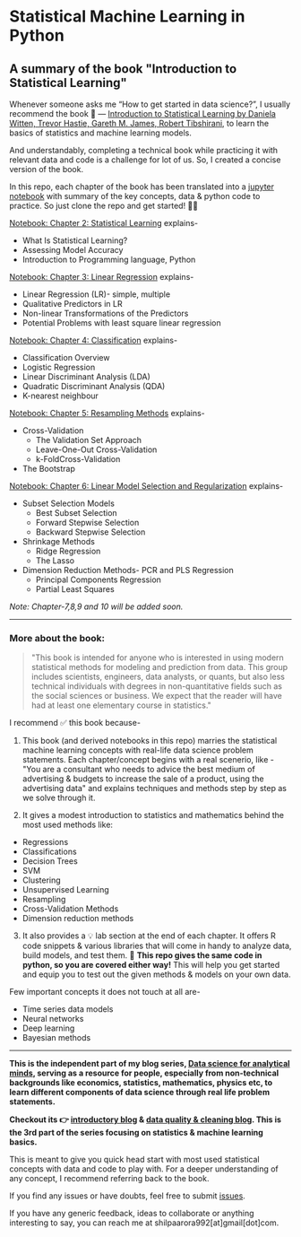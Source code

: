 # Statistical Machine Learning in Python
## A summary of the book "Introduction to Statistical Learning"

Whenever someone asks me “How to get started in data science?”, I usually recommend the book 📕 — [Introduction to Statistical Learning by Daniela Witten, Trevor Hastie, Gareth M. James, Robert Tibshirani](https://www.ime.unicamp.br/~dias/Intoduction%20to%20Statistical%20Learning.pdf), to learn the basics of statistics and machine learning models. 

And understandably, completing a technical book while practicing it with relevant data and code is a challenge for lot of us. So, I created a concise version of the book. 

In this repo, each chapter of the book has been translated into a [jupyter notebook](https://github.com/shilpa9a/Introduction_to_statistical_learning_Summary_Python/tree/master/notebook) with summary of the key concepts, data & python code to practice. So just clone the repo and get started! :woman_technologist: 

[Notebook: Chapter 2: Statistical Learning](https://github.com/shilpa9a/Introduction_to_statistical_learning_summary_python/blob/master/notebook/Chapter_2_Statistical_Learning.ipynb) explains-

- What Is Statistical Learning?
- Assessing Model Accuracy
- Introduction to Programming language, Python

[Notebook: Chapter 3: Linear Regression](https://github.com/shilpa9a/Introduction_to_statistical_learning_summary_python/blob/master/notebook/Chapter_3_Linear_Regression.ipynb) explains-

- Linear Regression (LR)- simple, multiple
- Qualitative Predictors in LR
- Non-linear Transformations of the Predictors
- Potential Problems with least square linear regression

[Notebook: Chapter 4: Classification](https://github.com/shilpa9a/Introduction_to_statistical_learning_summary_python/blob/master/notebook/Chapter_4_Classification.ipynb) explains-

- Classification Overview
- Logistic Regression
- Linear Discriminant Analysis (LDA)
- Quadratic Discriminant Analysis (QDA)
- K-nearest neighbour

[Notebook: Chapter 5: Resampling Methods](https://github.com/shilpa9a/Introduction_to_statistical_learning_summary_python/blob/master/notebook/Chapter_5_Resampling_Methods.ipynb) explains-

* Cross-Validation
  * The Validation Set Approach
  * Leave-One-Out Cross-Validation
  * k-FoldCross-Validation
* The Bootstrap

[Notebook: Chapter 6: Linear Model Selection and Regularization](https://github.com/shilpa9a/Introduction_to_statistical_learning_summary_python/blob/master/notebook/Chapter_6_Linear_Model_Selection_and_Regularization.ipynb) explains-

* Subset Selection Models
  * Best Subset Selection
  * Forward Stepwise Selection
  * Backward Stepwise Selection
* Shrinkage Methods
  * Ridge Regression
  * The Lasso
* Dimension Reduction Methods- PCR and PLS Regression
  * Principal Components Regression
  * Partial Least Squares

*Note: Chapter-7,8,9 and 10 will be added soon.*

_____ 


### More about the book:

> "This book is intended for anyone who is interested in using modern statistical methods for modeling and prediction from data. This group includes scientists, engineers, data analysts, or quants, but also less technical individuals with degrees in non-quantitative fields such as the social sciences or business. We expect that the reader will have had at least one elementary course in statistics."

I recommend ✅  this book because- 

1. This book (and derived notebooks in this repo) marries the statistical machine learning concepts with real-life data science problem statements. Each chapter/concept begins with a real scenerio, like - "You are a consultant who needs to advice the best medium of advertising & budgets to increase the sale of a product, using the advertising data" and explains techniques and methods step by step as we solve through it. 

2. It gives a modest introduction to statistics and mathematics behind the most used methods like:

- Regressions
- Classifications
- Decision Trees
- SVM
- Clustering
- Unsupervised Learning
- Resampling
- Cross-Validation Methods
- Dimension reduction methods

3. It also provides a 💡 lab section at the end of each chapter. It offers R code snippets & various libraries that will come in handy to analyze data, build models, and test them. 🌟 **This repo gives the same code in python, so you are covered either way!** This will help you get started and equip you to test out the given methods & models on your own data.


Few important concepts it does not touch at all are-

- Time series data models
- Neural networks
- Deep learning
- Bayesian methods

_____ 

**This is the independent part of my blog series, [Data science for analytical minds](https://towardsdatascience.com/data-science-for-analytical-minds-introduction-8900b8d2477f), serving as a resource for people, especially from non-technical backgrounds like economics, statistics, mathematics, physics etc, to learn different components of data science through real life problem statements.**

**Checkout its 👉 [introductory blog](https://medium.com/@Shilpa9a/statistical-machine-learning-in-python-b095d4af36dd) & [data quality & cleaning blog](https://towardsdatascience.com/dirty-data-quality-assessment-cleaning-measures-39efb90ad734). This is the 3rd part of the series focusing on statistics & machine learning basics.**

This is meant to give you quick head start with most used statistical concepts with data and code to play with. For a deeper understanding of any concept, I recommend referring back to the book.

If you find any issues or have doubts, feel free to submit [issues](https://github.com/shilpa9a/Introduction_to_statistical_learning_Summary_Python/issues).

If you have any generic feedback, ideas to collaborate or anything interesting to say, you can reach me at shilpaarora992[at]gmail[dot]com.
